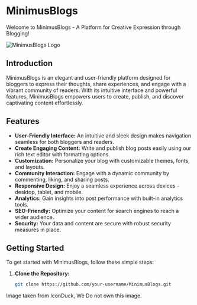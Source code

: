 # MinimusBlogs

Welcome to MinimusBlogs - A Platform for Creative Expression through Blogging!

![MinimusBlogs Logo](https://static-00.iconduck.com/assets.00/search-icon-2048x2048-zik280t3.png)

## Introduction

MinimusBlogs is an elegant and user-friendly platform designed for bloggers to express their thoughts, share experiences, and engage with a vibrant community of readers. With its intuitive interface and powerful features, MinimusBlogs empowers users to create, publish, and discover captivating content effortlessly.

## Features

- **User-Friendly Interface:** An intuitive and sleek design makes navigation seamless for both bloggers and readers.
- **Create Engaging Content:** Write and publish blog posts easily using our rich text editor with formatting options.
- **Customization:** Personalize your blog with customizable themes, fonts, and layouts.
- **Community Interaction:** Engage with a dynamic community by commenting, liking, and sharing posts.
- **Responsive Design:** Enjoy a seamless experience across devices - desktop, tablet, and mobile.
- **Analytics:** Gain insights into post performance with built-in analytics tools.
- **SEO-Friendly:** Optimize your content for search engines to reach a wider audience.
- **Security:** Your data and content are secure with robust security measures in place.

## Getting Started

To get started with MinimusBlogs, follow these simple steps:

1. **Clone the Repository:**
   ```bash
   git clone https://github.com/your-username/MinimusBlogs.git


Image taken from IconDuck, We Do not own this image.